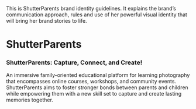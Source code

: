 This is ShutterParents brand identity guidelines. It explains the brand’s
communication approach, rules and use of her powerful visual identity that
will bring her brand stories to life.

# ShutterParents



### ShutterParents: Capture, Connect, and Create!

An immersive family-oriented educational platform for learning photography that encompasses online courses, workshops, and community events. ShutterParents aims to foster stronger bonds between parents and children while empowering them with a new skill set to capture and create lasting memories together.

###
